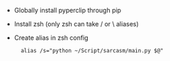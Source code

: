 
* Globally install pyperclip through pip 
* Install zsh (only zsh can take / or \ aliases)
* Create alias in zsh config 

        alias /s="python ~/Script/sarcasm/main.py $@"


